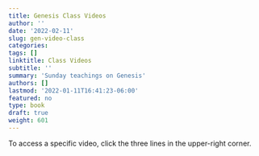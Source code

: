 ```yaml
---
title: Genesis Class Videos
author: ''
date: '2022-02-11'
slug: gen-video-class
categories:
tags: []
linktitle: Class Videos
subtitle: ''
summary: 'Sunday teachings on Genesis'
authors: []
lastmod: '2022-01-11T16:41:23-06:00'
featured: no
type: book
draft: true
weight: 601
---
```



<script type="text/javascript">
  window.ESV_CROSSREF_OPTIONS = {
    body_background_color: 'D7E5F0',
    header_font_size: 10,
    body_font_size: 14,
    footer_font_size: 8,
    header_font_family: 'Arial',
    body_font_family: 'Times'
  };
</script>
<script src="https://static.esvmedia.org/crossref/crossref.min.js" type="text/javascript"></script> 

To access a specific video, click the three lines in the upper-right corner.


<iframe width="640" height="360" src="" title="YouTube video player" frameborder="0" allow="accelerometer; autoplay; clipboard-write; encrypted-media; gyroscope; picture-in-picture" allowfullscreen></iframe>
